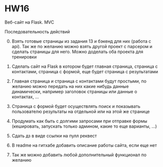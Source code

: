 # HW16
Веб-сайт на Flask. MVC

Последовательность действий

0. Взять готовые страницы из задания 13 и бэкенд для них (работа с api). Так же по желанию можно взять другой проект с парсером и сделать страницы для него. Можно доделать оба проекта для тренировки

1. Сделать сайт на Flask в котором будет главная страница, страница с контактами, страница с формой, еще будет страница с результатами

2. Главная страница и страница с контактами будут простыми, по желанию можно передать на них какие нибудь данные динамически, например заголовок страницы или данные о контактах, ... 

3. Страница с формой будет осуществлять поиск и показывать пользователю результаты на отдельной или на этой же странице

4. Продумать как быть с долгими запросами при отправке формы (кешировать, запускать только админом, какие то еще варианты, ...)

5. Сдать дз в виде ссылки на пулл реквест

6. В readme на гитхабе добавить описание работы сайта, если еще нет

7. Так же можно добавить любой дополнительный функционал по желанию

